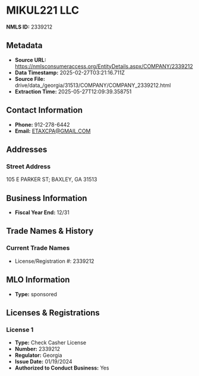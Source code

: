 # MIKUL221 LLC

**NMLS ID:** 2339212

## Metadata
- **Source URL:** https://nmlsconsumeraccess.org/EntityDetails.aspx/COMPANY/2339212
- **Data Timestamp:** 2025-02-27T03:21:16.711Z
- **Source File:** drive/data_/georgia/31513/COMPANY/COMPANY_2339212.html
- **Extraction Time:** 2025-05-27T12:09:39.358751

## Contact Information
- **Phone:** 912-278-6442
- **Email:** ETAXCPA@GMAIL.COM

## Addresses
### Street Address
105 E PARKER ST; BAXLEY, GA 31513

## Business Information
- **Fiscal Year End:** 12/31

## Trade Names & History
### Current Trade Names
- License/Registration #: 2339212

## MLO Information
- **Type:** sponsored

## Licenses & Registrations

### License 1
- **Type:** Check Casher License
- **Number:** 2339212
- **Regulator:** Georgia
- **Issue Date:** 01/19/2024
- **Authorized to Conduct Business:** Yes
